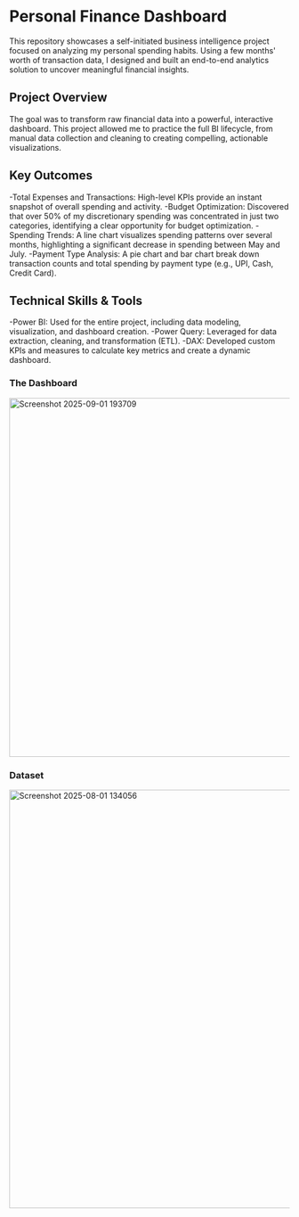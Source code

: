 # Personal Finance Dashboard
This repository showcases a self-initiated business intelligence project focused on analyzing my personal spending habits. Using a few months' worth of transaction data, I designed and built an end-to-end analytics solution to uncover meaningful financial insights.

## Project Overview
The goal was to transform raw financial data into a powerful, interactive dashboard. This project allowed me to practice the full BI lifecycle, from manual data collection and cleaning to creating compelling, actionable visualizations.

## Key Outcomes
-Total Expenses and Transactions: High-level KPIs provide an instant snapshot of overall spending and activity.
-Budget Optimization: Discovered that over 50% of my discretionary spending was concentrated in just two categories, identifying a clear opportunity for budget optimization.
-Spending Trends: A line chart visualizes spending patterns over several months, highlighting a significant decrease in spending between May and July.
-Payment Type Analysis: A pie chart and bar chart break down transaction counts and total spending by payment type (e.g., UPI, Cash, Credit Card).

## Technical Skills & Tools
-Power BI: Used for the entire project, including data modeling, visualization, and dashboard creation.
-Power Query: Leveraged for data extraction, cleaning, and transformation (ETL).
-DAX: Developed custom KPIs and measures to calculate key metrics and create a dynamic dashboard.

### The Dashboard
<img width="1152" height="644" alt="Screenshot 2025-09-01 193709" src="https://github.com/user-attachments/assets/ff91a5b6-b8b3-45f5-9e8f-284dd0a6b2ad" />

### Dataset
<img width="1250" height="751" alt="Screenshot 2025-08-01 134056" src="https://github.com/user-attachments/assets/ec1d550a-c49f-4043-8266-fd12ea307e32" />

